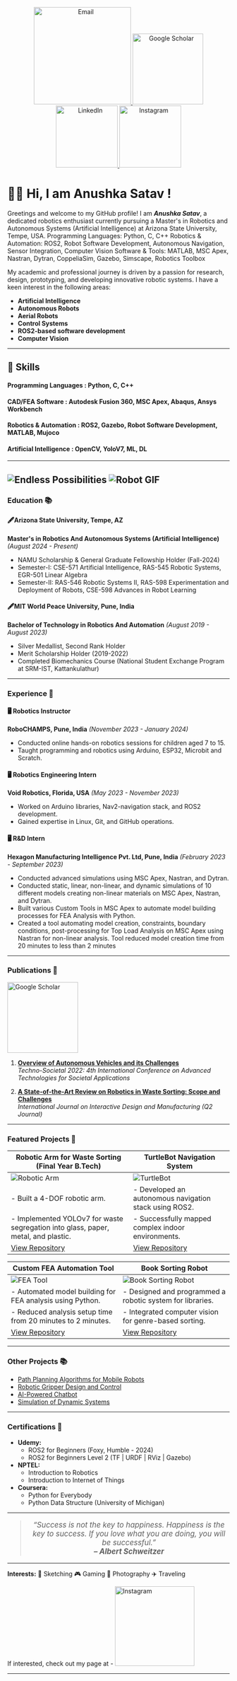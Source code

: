 <p align="center">
  <a href="mailto:anushka.satav@asu.edu">
    <img src="https://img.shields.io/badge/Email-anushka.satav@asu.edu-orange?style=flat&logo=gmail" alt="Email" width="220"/>
  </a>
  <a href="https://scholar.google.com/citations?user=Jf1q8iIAAAAJ&hl=en">
    <img src="https://img.shields.io/badge/Google%20Scholar-Profile-green?style=flat&logo=google-scholar" alt="Google Scholar" width="160"/>
  </a>
  <a href="https://www.linkedin.com/in/anushka-satav-g55555/">
    <img src="https://img.shields.io/badge/LinkedIn-Connect-blue?style=flat&logo=linkedin" alt="LinkedIn" width="140"/>
  </a>
  <a href="https://www.instagram.com/_anushka.satav_/?hl=en">
    <img src="https://img.shields.io/badge/Instagram-Follow-violet?style=flat&logo=instagram" alt="Instagram" width="140"/>
  </a>
</p>

# 👩‍💻 Hi, I am Anushka Satav !

Greetings and welcome to my GitHub profile! I am _**Anushka Satav**_, a dedicated robotics enthusiast currently pursuing a Master's in Robotics and Autonomous Systems (Artificial Intelligence) at Arizona State University, Tempe, USA.
Programming Languages: Python, C, C++
Robotics & Automation: ROS2, Robot Software Development, Autonomous Navigation, Sensor Integration, Computer Vision
Software & Tools: MATLAB, MSC Apex, Nastran, Dytran, CoppeliaSim, Gazebo, Simscape, Robotics Toolbox

My academic and professional journey is driven by a passion for research, design, prototyping, and developing innovative robotic systems. I have a keen interest in the following areas:
- **Artificial Intelligence**
- **Autonomous Robots**
- **Aerial Robots**
- **Control Systems**
- **ROS2-based software development**
- **Computer Vision**
---
## 🚀 Skills
#### Programming Languages   : Python, C, C++                                                                                                       
#### CAD/FEA Software        : Autodesk Fusion 360, MSC Apex, Abaqus, Ansys Workbench
#### Robotics & Automation   : ROS2, Gazebo, Robot Software Development, MATLAB, Mujoco    
#### Artificial Intelligence : OpenCV, YoloV7, ML, DL 
---

![Endless Possibilities](https://media.giphy.com/media/PlLanl8Bzcvr14IfjJ/giphy.gif)
![Robot GIF](https://media.giphy.com/media/EBysPyjz3BHVu/giphy.gif)
---

### Education 📚
 
#### **🖋️Arizona State University, Tempe, AZ**
**Master's in Robotics And Autonomous Systems (Artificial Intelligence)**    *(August 2024 - Present)*  
- NAMU Scholarship & General Graduate Fellowship Holder (Fall-2024)
- Semester-I: CSE-571 Artificial Intelligence, RAS-545 Robotic Systems, EGR-501 Linear Algebra
- Semester-II: RAS-546 Robotic Systems II, RAS-598 Experimentation and Deployment of Robots, CSE-598 Advances in Robot Learning 

#### **🖋️MIT World Peace University, Pune, India**
**Bachelor of Technology in Robotics And Automation**    *(August 2019 - August 2023)*  
- Silver Medallist, Second Rank Holder  
- Merit Scholarship Holder (2019-2022)  
- Completed Biomechanics Course (National Student Exchange Program at SRM-IST, Kattankulathur)
  
---

### Experience 💼

#### **🖥️ Robotics Instructor**
**RoboCHAMPS, Pune, India**  *(November 2023 - January 2024)*  
- Conducted online hands-on robotics sessions for children aged 7 to 15.  
- Taught programming and robotics using Arduino, ESP32, Microbit and Scratch.

#### **🖥️ Robotics Engineering Intern**
**Void Robotics, Florida, USA**  *(May 2023 - November 2023)*  
- Worked on Arduino libraries, Nav2-navigation stack, and ROS2 development.  
- Gained expertise in Linux, Git, and GitHub operations.

#### **🖥️ R&D Intern**
**Hexagon Manufacturing Intelligence Pvt. Ltd, Pune, India**  *(February 2023 - September 2023)*  
- Conducted advanced simulations using MSC Apex, Nastran, and Dytran.  
- Conducted static, linear, non-linear, and dynamic simulations of 10 different models creating non-linear materials on MSC Apex, Nastran, and Dytran.
- Built various Custom Tools in MSC Apex to automate model building processes for FEA Analysis with Python.
- Created a tool automating model creation, constraints, boundary conditions, post-processing for Top Load Analysis on MSC Apex using Nastran for non-linear analysis. Tool reduced model creation time from 20 minutes to less than 2 minutes

---

### Publications 📑
<a href="https://scholar.google.com/citations?user=Jf1q8iIAAAAJ&hl=en"><img src="https://img.shields.io/badge/Google%20Scholar-Profile-green?style=flat&logo=google-scholar" alt="Google Scholar" width="160"/></a>

1. **[Overview of Autonomous Vehicles and its Challenges](https://link.springer.com/chapter/10.1007/978-3-031-34648-4_25)**  
   _Techno-Societal 2022: 4th International Conference on Advanced Technologies for Societal Applications_

2. **[A State-of-the-Art Review on Robotics in Waste Sorting: Scope and Challenges](https://link.springer.com/article/10.1007/s12008-023-01320-w)**  
   _International Journal on Interactive Design and Manufacturing (Q2 Journal)_

---

### Featured Projects 🤖 

| **Robotic Arm for Waste Sorting (Final Year B.Tech)**                | **TurtleBot Navigation System**                             |
|----------------------------------------------------------------------|-------------------------------------------------------------|
| ![Robotic Arm](https://via.placeholder.com/300)                      | ![TurtleBot](https://via.placeholder.com/300)               |
| - Built a 4-DOF robotic arm.                                         | - Developed an autonomous navigation stack using ROS2.      |
| - Implemented YOLOv7 for waste segregation into glass, paper, metal, and plastic. | - Successfully mapped complex indoor environments.           |
| [View Repository](https://github.com/anushkasatav/waste-sorting-arm) | [View Repository](https://github.com/anushkasatav/turtlebot-navigation) |

| **Custom FEA Automation Tool**                                       | **Book Sorting Robot**                                      |
|----------------------------------------------------------------------|------------------------------------------------------------|
| ![FEA Tool](https://via.placeholder.com/300)                         | ![Book Sorting Robot](https://via.placeholder.com/300)      |
| - Automated model building for FEA analysis using Python.            | - Designed and programmed a robotic system for libraries.  |
| - Reduced analysis setup time from 20 minutes to 2 minutes.          | - Integrated computer vision for genre-based sorting.      |
| [View Repository](https://github.com/anushkasatav/fea-automation-tool)| [View Repository](https://github.com/anushkasatav/book-sorting-robot)|

---

### Other Projects 📚

- [Path Planning Algorithms for Mobile Robots](https://github.com/anushkasatav/path-planning)  
- [Robotic Gripper Design and Control](https://github.com/anushkasatav/robotic-gripper)  
- [AI-Powered Chatbot](https://github.com/anushkasatav/ai-chatbot)  
- [Simulation of Dynamic Systems](https://github.com/anushkasatav/dynamic-systems)  

---

### Certifications 📄
- **Udemy:**
  - ROS2 for Beginners (Foxy, Humble - 2024)
  - ROS2 for Beginners Level 2 (TF | URDF | RViz | Gazebo)
- **NPTEL:**
  - Introduction to Robotics
  - Introduction to Internet of Things
- **Coursera:**
  - Python for Everybody
  - Python Data Structure (University of Michigan)
  
---

<div align="center">
  <blockquote style="font-style: italic; font-size: 1.2em;">
    &ldquo;Success is not the key to happiness. Happiness is the key to success. If you love what you are doing, you will be successful.&rdquo;
    <br>
    <span style="font-weight: bold;">– Albert Schweitzer</span>
  </blockquote>
</div>

---

**Interests:** 🎨 Sketching 🎮 Gaming 📸 Photography ✈️ Traveling

If interested, check out my page at - <a href="https://www.instagram.com/_anushka.satav_/?hl=en">
    <img src="https://img.shields.io/badge/Instagram-AnushkaSatav-violet?style=flat&logo=instagram" alt="Instagram" width="180"/>
  </a>

---




